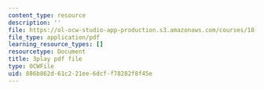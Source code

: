 ```yaml
---
content_type: resource
description: ''
file: https://ol-ocw-studio-app-production.s3.amazonaws.com/courses/18-03sc-differential-equations-fall-2011/886b862d61c221ee6dcff78282f8f45e_heBvViSi9xQ.pdf
file_type: application/pdf
learning_resource_types: []
resourcetype: Document
title: 3play pdf file
type: OCWFile
uid: 886b862d-61c2-21ee-6dcf-f78282f8f45e
---
```

